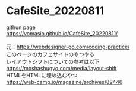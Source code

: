 # CafeSite_20220811
githun page<br>
https://vomasio.github.io/CafeSite_20220811/<br>
<br>
元：https://webdesigner-go.com/coding-practice/</br>
このページのカフェサイトのやつやる</br>
レイアウトシフトについての参考は以下</br>
https://moshashugyo.com/media/layout-shift</br>
HTMLをHTMLに埋め込むやつ</br>
https://web-camp.io/magazine/archives/82446</br>
